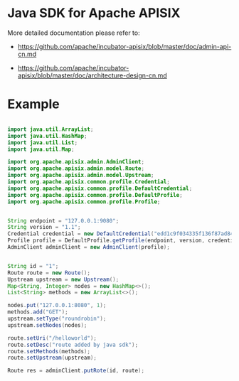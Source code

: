 # Java SDK for Apache APISIX

More detailed documentation please refer to:
- https://github.com/apache/incubator-apisix/blob/master/doc/admin-api-cn.md

- https://github.com/apache/incubator-apisix/blob/master/doc/architecture-design-cn.md


# Example

```java

import java.util.ArrayList;
import java.util.HashMap;
import java.util.List;
import java.util.Map;

import org.apache.apisix.admin.AdminClient;
import org.apache.apisix.admin.model.Route;
import org.apache.apisix.admin.model.Upstream;
import org.apache.apisix.common.profile.Credential;
import org.apache.apisix.common.profile.DefaultCredential;
import org.apache.apisix.common.profile.DefaultProfile;
import org.apache.apisix.common.profile.Profile;


String endpoint = "127.0.0.1:9080";
String version = "1.1";
Credential credential = new DefaultCredential("edd1c9f034335f136f87ad84b625c8f1");
Profile profile = DefaultProfile.getProfile(endpoint, version, credential);
AdminClient adminClient = new AdminClient(profile);


String id = "1";
Route route = new Route();
Upstream upstream = new Upstream();
Map<String, Integer> nodes = new HashMap<>();
List<String> methods = new ArrayList<>();

nodes.put("127.0.0.1:8080", 1);
methods.add("GET");
upstream.setType("roundrobin");
upstream.setNodes(nodes);

route.setUri("/helloworld");
route.setDesc("route added by java sdk");
route.setMethods(methods);
route.setUpstream(upstream);

Route res = adminClient.putRote(id, route);

```


